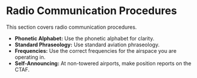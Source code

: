 # Radio Communication Procedures

This section covers radio communication procedures.

*   **Phonetic Alphabet:** Use the phonetic alphabet for clarity.
*   **Standard Phraseology:** Use standard aviation phraseology.
*   **Frequencies:** Use the correct frequencies for the airspace you are operating in.
*   **Self-Announcing:** At non-towered airports, make position reports on the CTAF.